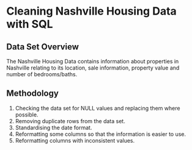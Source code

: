 # Cleaning Nashville Housing Data with SQL

## Data Set Overview
The Nashville Housing Data contains information about properties in Nashville relating to its location, sale information, property value and number of bedrooms/baths.

## Methodology
1. Checking the data set for NULL values and replacing them where possible.
2. Removing duplicate rows from the data set.
3. Standardising the date format.
4. Reformatting some columns so that the information is easier to use.
5. Reformatting columns with inconsistent values.
